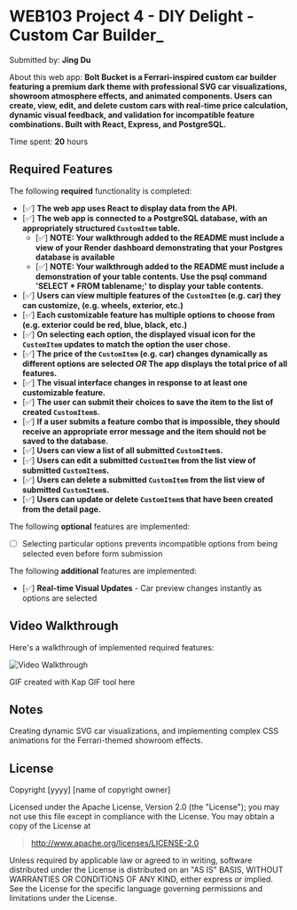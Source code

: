# WEB103 Project 4 - DIY Delight - Custom Car Builder\_

Submitted by: **Jing Du**

About this web app: **Bolt Bucket is a Ferrari-inspired custom car builder featuring a premium dark theme with professional SVG car visualizations, showroom atmosphere effects, and animated components. Users can create, view, edit, and delete custom cars with real-time price calculation, dynamic visual feedback, and validation for incompatible feature combinations. Built with React, Express, and PostgreSQL.**

Time spent: **20** hours

## Required Features

The following **required** functionality is completed:

<!-- Make sure to check off completed functionality below -->

- [✅] **The web app uses React to display data from the API.**
- [✅] **The web app is connected to a PostgreSQL database, with an appropriately structured `CustomItem` table.**
  - [✅] **NOTE: Your walkthrough added to the README must include a view of your Render dashboard demonstrating that your Postgres database is available**
  - [✅] **NOTE: Your walkthrough added to the README must include a demonstration of your table contents. Use the psql command 'SELECT \* FROM tablename;' to display your table contents.**
- [✅] **Users can view **multiple** features of the `CustomItem` (e.g. car) they can customize, (e.g. wheels, exterior, etc.)**
- [✅] **Each customizable feature has multiple options to choose from (e.g. exterior could be red, blue, black, etc.)**
- [✅] **On selecting each option, the displayed visual icon for the `CustomItem` updates to match the option the user chose.**
- [✅] **The price of the `CustomItem` (e.g. car) changes dynamically as different options are selected _OR_ The app displays the total price of all features.**
- [✅] **The visual interface changes in response to at least one customizable feature.**
- [✅] **The user can submit their choices to save the item to the list of created `CustomItem`s.**
- [✅] **If a user submits a feature combo that is impossible, they should receive an appropriate error message and the item should not be saved to the database.**
- [✅] **Users can view a list of all submitted `CustomItem`s.**
- [✅] **Users can edit a submitted `CustomItem` from the list view of submitted `CustomItem`s.**
- [✅] **Users can delete a submitted `CustomItem` from the list view of submitted `CustomItem`s.**
- [✅] **Users can update or delete `CustomItem`s that have been created from the detail page.**

The following **optional** features are implemented:

- [ ] Selecting particular options prevents incompatible options from being selected even before form submission

The following **additional** features are implemented:

- [✅] **Real-time Visual Updates** - Car preview changes instantly as options are selected

## Video Walkthrough

Here's a walkthrough of implemented required features:

<img src='demo.gif' title='Video Walkthrough' width='' alt='Video Walkthrough' />

GIF created with Kap GIF tool here

## Notes

Creating dynamic SVG car visualizations, and implementing complex CSS animations for the Ferrari-themed showroom effects.

## License

Copyright [yyyy] [name of copyright owner]

Licensed under the Apache License, Version 2.0 (the "License"); you may not use this file except in compliance with the License. You may obtain a copy of the License at

> http://www.apache.org/licenses/LICENSE-2.0

Unless required by applicable law or agreed to in writing, software distributed under the License is distributed on an "AS IS" BASIS, WITHOUT WARRANTIES OR CONDITIONS OF ANY KIND, either express or implied. See the License for the specific language governing permissions and limitations under the License.
